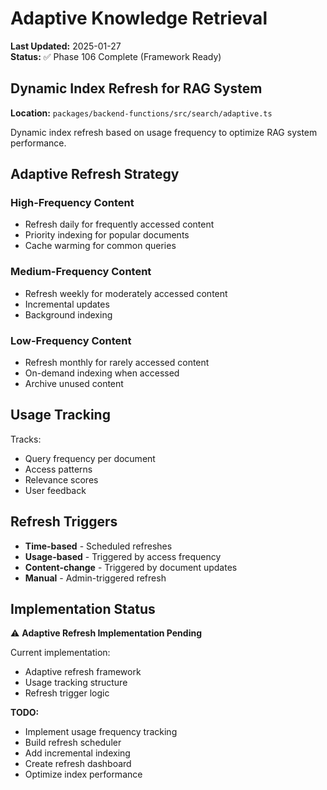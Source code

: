 # Adaptive Knowledge Retrieval

**Last Updated:** 2025-01-27  
**Status:** ✅ Phase 106 Complete (Framework Ready)

## Dynamic Index Refresh for RAG System

**Location:** `packages/backend-functions/src/search/adaptive.ts`

Dynamic index refresh based on usage frequency to optimize RAG system performance.

## Adaptive Refresh Strategy

### High-Frequency Content

- Refresh daily for frequently accessed content
- Priority indexing for popular documents
- Cache warming for common queries

### Medium-Frequency Content

- Refresh weekly for moderately accessed content
- Incremental updates
- Background indexing

### Low-Frequency Content

- Refresh monthly for rarely accessed content
- On-demand indexing when accessed
- Archive unused content

## Usage Tracking

Tracks:

- Query frequency per document
- Access patterns
- Relevance scores
- User feedback

## Refresh Triggers

- **Time-based** - Scheduled refreshes
- **Usage-based** - Triggered by access frequency
- **Content-change** - Triggered by document updates
- **Manual** - Admin-triggered refresh

## Implementation Status

⚠️ **Adaptive Refresh Implementation Pending**

Current implementation:

- Adaptive refresh framework
- Usage tracking structure
- Refresh trigger logic

**TODO:**

- Implement usage frequency tracking
- Build refresh scheduler
- Add incremental indexing
- Create refresh dashboard
- Optimize index performance

